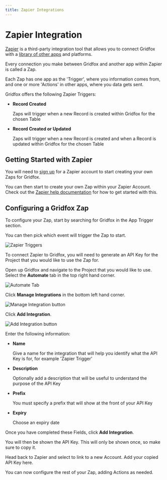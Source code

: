 ```yaml
---
title: Zapier Integrations
---
```

# Zapier Integration

[Zapier](https://zapier.com/apps/gridfox/integrations) is a third-party integration tool that allows you to connect Gridfox with a [library of other apps](https://zapier.com/apps) and platforms.

Every connection you make between Gridfox and another app within Zapier is called a Zap.

Each Zap has one app as the 'Trigger', where you information comes from, and one or more 'Actions' in other apps, where you data gets sent.

Gridfox offers the following Zapier Triggers:

* **Record Created**

  Zaps will trigger when a new Record is created within Gridfox for the chosen Table
* **Record Created or Updated**

  Zaps will trigger when a new Record is created and when a Record is updated within Gridfox for the chosen Table

## Getting Started with Zapier

You will need to [sign up](https://zapier.com/sign-up) for a Zapier account to start creating your own Zaps for Gridfox.

You can then start to create your own Zap within your Zapier Account. Check out the [Zapier help documentation](https://zapier.com/help/create/basics/create-zaps) for how to get started with this.

## Configuring a Gridfox Zap

To configure your Zap, start by searching for Gridfox in the App Trigger section.

You can then pick which event will trigger the Zap to start.

![Zapier Triggers](/assets/images/zapier-choose-trigger_rs.png "Zapier Triggers")

To connect Zapier to Gridfox, you will need to generate an API Key for the Project that you would like to use the Zap for.

Open up Gridfox and navigate to the Project that you would like to use. Select the **Automate** tab in the top right hand corner.

![Automate Tab](/assets/images/automate-tab.jpg "Automate Tab")

Click **Manage Integrations** in the bottom left hand corner.

![Manage Integration button](/assets/images/manage-integrations-button_rs.jpg "Manage Integration button")

Click **Add Integration**.

![Add Integration button](/assets/images/add-integration_rs.jpg "Add Integration button")

Enter the following information:

* **Name**

  Give a name for the integration that will help you identify what the API Key is for, for example 'Zapier Trigger'
* **Description**

  Optionally add a description that will be useful to understand the purpose of the API Key
* **Prefix**

  You must specify a prefix that will show at the front of your API Key
* **Expiry**

  Choose an expiry date

Once you have completed these Fields, click **Add Integration**.

You will then be shown the API Key. This will only be shown once, so make sure to copy it.

Head back to Zapier and select to link to a new Account. Add your copied API Key here.

You can now configure the rest of your Zap, adding Actions as needed.